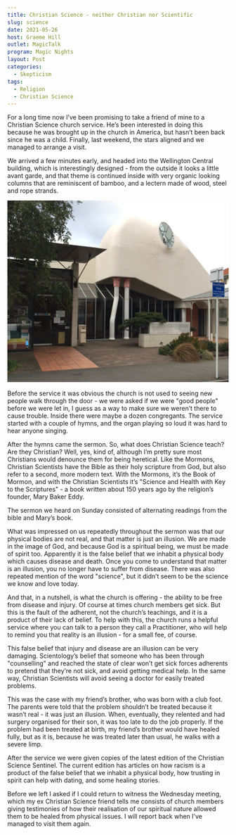```yaml
---
title: Christian Science - neither Christian nor Scientific
slug: science
date: 2021-05-26
host: Graeme Hill
outlet: MagicTalk
program: Magic Nights
layout: Post
categories:
  - Skepticism
tags:
  - Religion
  - Christian Science
---
```


For a long time now I’ve been promising to take a friend of mine to a Christian Science church service. He’s been interested in doing this because he was brought up in the church in America, but hasn’t been back since he was a child. Finally, last weekend, the stars aligned and we managed to arrange a visit.

<!-- more -->

We arrived a few minutes early, and headed into the Wellington Central building, which is interestingly designed - from the outside it looks a little avant garde, and that theme is continued inside with very organic looking columns that are reminiscent of bamboo, and a lectern made of wood, steel and rope strands.

![Wellington Christian Science](./Cb98eW1WAAA0JbM.jpg)

Before the service it was obvious the church is not used to seeing new people walk through the door - we were asked if we were "good people" before we were let in, I guess as a way to make sure we weren’t there to cause trouble. Inside there were maybe a dozen congregants. The service started with a couple of hymns, and the organ playing so loud it was hard to hear anyone singing.

After the hymns came the sermon. So, what does Christian Science teach? Are they Christian? Well, yes, kind of, although I’m pretty sure most Christians would denounce them for being heretical. Like the Mormons, Christian Scientists have the Bible as their holy scripture from God, but also refer to a second, more modern text. With the Mormons, it’s the Book of Mormon, and with the Christian Scientists it’s "Science and Health with Key to the Scriptures" - a book written about 150 years ago by the religion’s founder, Mary Baker Eddy.

The sermon we heard on Sunday consisted of alternating readings from the bible and Mary’s book.

What was impressed on us repeatedly throughout the sermon was that our physical bodies are not real, and that matter is just an illusion. We are made in the image of God, and because God is a spiritual being, we must be made of spirit too. Apparently it is the false belief that we inhabit a physical body which causes disease and death. Once you come to understand that matter is an illusion, you no longer have to suffer from disease. There was also repeated mention of the word "science", but it didn’t seem to be the science we know and love today.

And that, in a nutshell, is what the church is offering - the ability to be free from disease and injury. Of course at times church members get sick. But this is the fault of the adherent, not the church’s teachings, and it is a product of their lack of belief. To help with this, the church runs a helpful service where you can talk to a person they call a Practitioner, who will help to remind you that reality is an illusion - for a small fee, of course.

This false belief that injury and disease are an illusion can be very damaging. Scientology’s belief that someone who has been through "counselling" and reached the state of clear won’t get sick forces adherents to pretend that they’re not sick, and avoid getting medical help. In the same way, Christian Scientists will avoid seeing a doctor for easily treated problems.

This was the case with my friend’s brother, who was born with a club foot. The parents were told that the problem shouldn’t be treated because it wasn’t real - it was just an illusion. When, eventually, they relented and had surgery organised for their son, it was too late to do the job properly. If the problem had been treated at birth, my friend’s brother would have healed fully, but as it is, because he was treated later than usual, he walks with a severe limp.

After the service we were given copies of the latest edition of the Christian Science Sentinel. The current edition has articles on how racism is a product of the false belief that we inhabit a physical body, how trusting in spirit can help with dating, and some healing stories.

Before we left I asked if I could return to witness the Wednesday meeting, which my ex Christian Science friend tells me consists of church members giving testimonies of how their realisation of our spiritual nature allowed them to be healed from physical issues. I will report back when I’ve managed to visit them again.
